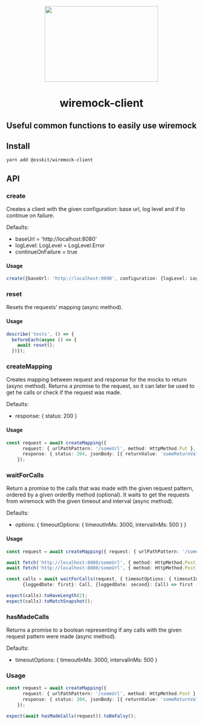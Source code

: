 <p align="center">
<img width="300" height="200" src="https://user-images.githubusercontent.com/15312980/175097744-6f69f4a6-f11d-4b16-8857-225d0cdecffe.svg" />
  </p>

  <div align="center">
  
# wiremock-client

## Useful common functions to easily use wiremock 
</div>

## Install
```
yarn add @osskit/wiremock-client
```

## API

### create

Creates a client with the given configuration: base url, log level and if to continue on failure.

Defaults:
* baseUrl = 'http://localhost:8080'
* logLevel: LogLevel = LogLevel.Error
* continueOnFailure = true

#### Usage
```ts
create({baseUrl: 'http://localhost:9090', configuration: {logLevel: LogLevel.Warn, continueOnFailure: false}})
```

### reset

Resets the requests' mapping (async method).

#### Usage
```ts
describe('tests', () => {
  beforeEach(async () => {
    await reset();
  })});
```

### createMapping

Creates mapping between request and response for the mocks to return (async method). 
Returns a promise to the request, so it can later be used to get he calls or check if the request was made.

Defaults:
* response: { status: 200 }

#### Usage
```ts
const request = await createMapping({
      request: { urlPathPattern: '/someUrl', method: HttpMethod.Put },
      response: { status: 204, jsonBody: [{ returnValue: 'someReturnValue' }] },
    });
```

### waitForCalls

Return a promise to the calls that was made with the given request pattern, ordered by a given orderBy method 
(optional).
It waits to get the 
requests from 
wiremock with the given timeout and interval (async 
method).


Defaults:
* options: { timeoutOptions: { timeoutInMs: 3000, intervalInMs: 500 } }


#### Usage
```ts
const request = await createMapping({ request: { urlPathPattern: '/someUrl', method: HttpMethod.Post } });

await fetch('http://localhost:8080/someUrl', { method: HttpMethod.Post, body: JSON.stringify(body1) });
await fetch('http://localhost:8080/someUrl', { method: HttpMethod.Post, body: JSON.stringify(body2) });

const calls = await waitForCalls(request, { timeoutOptions: { timeoutInMs: 5000, intervalInMs: 1000 }, orderBy: (
      {loggedDate: first}: Call, {loggedDate: second}: Call) => first - second});

expect(calls).toHaveLength(2);
expect(calls).toMatchSnapshot();
```

### hasMadeCalls

Returns a promise to a boolean representing if any calls with the given request pattern were made (async method).

Defaults:
* timeoutOptions: { timeoutInMs: 3000, intervalInMs: 500 }

### Usage
```ts
const request = await createMapping({
      request: { urlPathPattern: '/someUrl', method: HttpMethod.Post },
      response: { status: 204, jsonBody: [{ returnValue: 'someReturnValue' }] },
    });

expect(await hasMadeCalls(request)).toBeFalsy();
```
